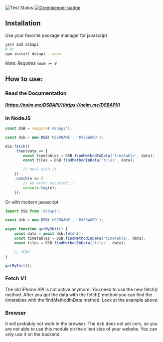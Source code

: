 ![Test Status](https://github.com/TheNoim/DSBAPI/workflows/Test%20the%20dsb/badge.svg) [![Greenkeeper badge](https://badges.greenkeeper.io/TheNoim/DSBAPI.svg)](https://greenkeeper.io/)

## Installation

Use your favorite package manager for javascript

```bash
yarn add dsbapi
# Or
npm install dsbapi --save
```

_Note: Requires `node >= 8`_

## How to use:

### Read the Documentation

##### [https://noim.me/DSBAPI/](https://noim.me/DSBAPI/)

### In NodeJS

```javascript
const DSB = require('dsbapi');

const dsb = new DSB('USERNAME', 'PASSWORD');

dsb.fetch()
	.then(data => {
		const timetables = DSB.findMethodInData('timetable', data);
		const tiles = DSB.findMethodInData('tiles', data);

		// Work with it
	})
	.catch(e => {
		// An error occurred :(
		console.log(e);
	});
```

Or with modern javascript

```javascript
import DSB from 'dsbapi';

const dsb = new DSB('USERNAME', 'PASSWORD');

async function getMyShit() {
	const data = await dsb.fetch();
	const timetables = DSB.findMethodInData('timetable', data);
	const tiles = DSB.findMethodInData('tiles', data);

	// YEAH
}

getMyShit();
```

### Fetch V1

The old iPhone API is not active anymore. You need to use the new fetch() method. After you got the data with the fetch() method you can find the timetables with the findMethodInData method. Look at the example above.

### Browser

It will probably not work in the browser. The dsb does not set cors, so you are not able to use this module on the client side of your website. You can only use it on the backend.
